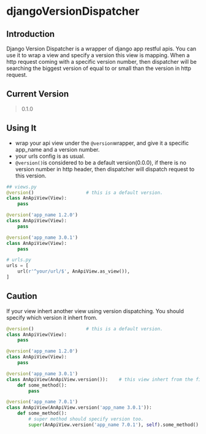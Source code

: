# djangoVersionDispatcher
## Introduction
Django Version Dispatcher is a wrapper of django app restful apis. You can use it to wrap a view and specify a version this view is mapping. When a http request coming with a specific version number, then dispatcher will be searching the biggest version of equal to or small than the version in http request.

## Current Version
> 0.1.0

## Using It

* wrap your api view under the `@version`wrapper, and give it a specific app_name and a version number.
* your urls config is as usual.
* `@version()`is considered to be a default version(0.0.0), if there is no version number in http header, then dispatcher will dispatch request to this version.
``` python
## views.py
@version()                   # this is a default version.
class AnApiView(View):
    pass

@version('app_name 1.2.0')
class AnApiView(View):
    pass

@version('app_name 3.0.1')
class AnApiView(View):
    pass

# urls.py
urls = [
    url(r'^your/url/$', AnApiView.as_view()),
]
```

## Caution
If your view inhert another view using version dispatching. You should specify which version it inhert from.
``` python
@version()                   # this is a default version.
class AnApiView(View):
    pass

@version('app_name 1.2.0')
class AnApiView(View):
    pass

@version('app_name 3.0.1')
class AnApiView(AnApiView.version()):    # this view inhert from the first view.
    def some_method():
        pass

@version('app_name 7.0.1')
class AnApiView(AnApiView.version('app_name 3.0.1')):
    def some_method():
        # super method should specify version too.
        super(AnApiView.version('app_name 7.0.1'), self).some_method()